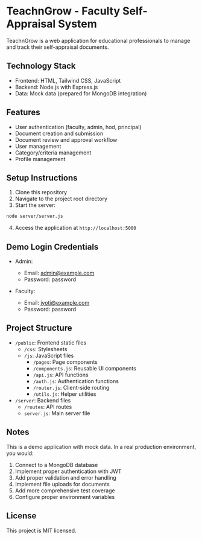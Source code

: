 
# TeachnGrow - Faculty Self-Appraisal System

TeachnGrow is a web application for educational professionals to manage and track their self-appraisal documents.

## Technology Stack

- Frontend: HTML, Tailwind CSS, JavaScript
- Backend: Node.js with Express.js
- Data: Mock data (prepared for MongoDB integration)

## Features

- User authentication (faculty, admin, hod, principal)
- Document creation and submission
- Document review and approval workflow
- User management
- Category/criteria management
- Profile management

## Setup Instructions

1. Clone this repository
2. Navigate to the project root directory
3. Start the server:

```bash
node server/server.js
```

4. Access the application at `http://localhost:5000`

## Demo Login Credentials

- Admin:
  - Email: admin@example.com
  - Password: password

- Faculty:
  - Email: jyoti@example.com
  - Password: password

## Project Structure

- `/public`: Frontend static files
  - `/css`: Stylesheets
  - `/js`: JavaScript files
    - `/pages`: Page components
    - `/components.js`: Reusable UI components
    - `/api.js`: API functions
    - `/auth.js`: Authentication functions
    - `/router.js`: Client-side routing
    - `/utils.js`: Helper utilities
- `/server`: Backend files
  - `/routes`: API routes
  - `server.js`: Main server file

## Notes

This is a demo application with mock data. In a real production environment, you would:

1. Connect to a MongoDB database
2. Implement proper authentication with JWT
3. Add proper validation and error handling
4. Implement file uploads for documents
5. Add more comprehensive test coverage
6. Configure proper environment variables

## License

This project is MIT licensed.
